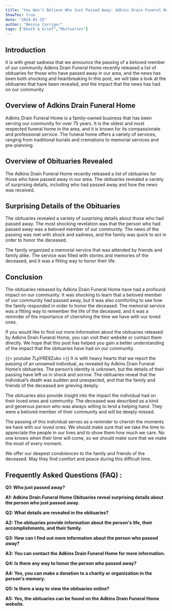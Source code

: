 ```yaml
---
title: "You Won't Believe Who Just Passed Away: Adkins Drain Funeral Home Obituaries Reveal Surprising Details!"
ShowToc: true 
date: "2024-01-15"
author: "Bessie Carriger" 
tags: ["Death & Grief","Obituaries"]
---
```

## Introduction

It is with great sadness that we announce the passing of a beloved member of our community Adkins Drain Funeral Home recently released a list of obituaries for those who have passed away in our area, and the news has been both shocking and heartbreaking In this post, we will take a look at the obituaries that have been revealed, and the impact that the news has had on our community

## Overview of Adkins Drain Funeral Home

Adkins Drain Funeral Home is a family-owned business that has been serving our community for over 75 years. It is the oldest and most respected funeral home in the area, and it is known for its compassionate and professional service. The funeral home offers a variety of services, ranging from traditional burials and cremations to memorial services and pre-planning.

## Overview of Obituaries Revealed

The Adkins Drain Funeral Home recently released a list of obituaries for those who have passed away in our area. The obituaries revealed a variety of surprising details, including who had passed away and how the news was received.

## Surprising Details of the Obituaries

The obituaries revealed a variety of surprising details about those who had passed away. The most shocking revelation was that the person who had passed away was a beloved member of our community. The news of the passing was met with shock and sadness, and the family was quick to act in order to honor the deceased.

The family organized a memorial service that was attended by friends and family alike. The service was filled with stories and memories of the deceased, and it was a fitting way to honor their life.

## Conclusion

The obituaries released by Adkins Drain Funeral Home have had a profound impact on our community. It was shocking to learn that a beloved member of our community had passed away, but it was also comforting to see how the family responded in order to honor the deceased. The memorial service was a fitting way to remember the life of the deceased, and it was a reminder of the importance of cherishing the time we have with our loved ones. 

If you would like to find out more information about the obituaries released by Adkins Drain Funeral Home, you can visit their website or contact them directly. We hope that this post has helped you gain a better understanding of the impact that the obituaries have had on our community.

{{< youtube 7LpYRE9Zuko >}} 
It is with heavy hearts that we report the passing of an unnamed individual, as revealed by Adkins Drain Funeral Home’s obituaries. The person’s identity is unknown, but the details of their passing have left us in shock and sorrow. The obituaries reveal that the individual’s death was sudden and unexpected, and that the family and friends of the deceased are grieving deeply. 

The obituaries also provide insight into the impact the individual had on their loved ones and community. The deceased was described as a kind and generous person who was always willing to lend a helping hand. They were a beloved member of their community and will be deeply missed. 

The passing of this individual serves as a reminder to cherish the moments we have with our loved ones. We should make sure that we take the time to appreciate the people in our lives and to show them how much we care. No one knows when their time will come, so we should make sure that we make the most of every moment. 

We offer our deepest condolences to the family and friends of the deceased. May they find comfort and peace during this difficult time.

## Frequently Asked Questions (FAQ) :
**Q1: Who just passed away?**

**A1: Adkins Drain Funeral Home Obituaries reveal surprising details about the person who just passed away.**

**Q2: What details are revealed in the obituaries?**

**A2: The obituaries provide information about the person's life, their accomplishments, and their family.**

**Q3: How can I find out more information about the person who passed away?**

**A3: You can contact the Adkins Drain Funeral Home for more information.**

**Q4: Is there any way to honor the person who passed away?**

**A4: Yes, you can make a donation to a charity or organization in the person's memory.**

**Q5: Is there a way to view the obituaries online?**

**A5: Yes, the obituaries can be found on the Adkins Drain Funeral Home website.**



